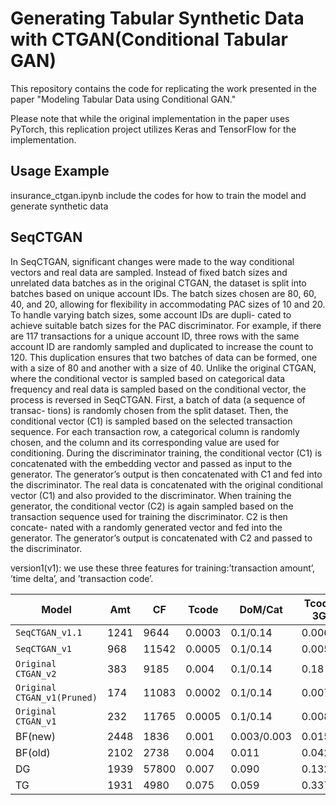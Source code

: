 # Generating Tabular Synthetic Data with CTGAN(Conditional Tabular GAN)
This repository contains the code for replicating the work presented in the paper "Modeling Tabular Data using Conditional GAN." 

Please note that while the original implementation in the paper uses PyTorch, this replication project utilizes Keras and TensorFlow for the implementation.

## Usage Example
insurance_ctgan.ipynb include the codes for how to train the model and generate synthetic data 

## SeqCTGAN
In SeqCTGAN, significant changes were made to the way conditional vectors and real
data are sampled. Instead of fixed batch sizes and unrelated data batches as in the
original CTGAN, the dataset is split into batches based on unique account IDs. The
batch sizes chosen are 80, 60, 40, and 20, allowing for flexibility in accommodating
PAC sizes of 10 and 20. To handle varying batch sizes, some account IDs are dupli-
cated to achieve suitable batch sizes for the PAC discriminator. For example, if there
are 117 transactions for a unique account ID, three rows with the same account ID
are randomly sampled and duplicated to increase the count to 120. This duplication
ensures that two batches of data can be formed, one with a size of 80 and another
with a size of 40.
Unlike the original CTGAN, where the conditional vector is sampled based on
categorical data frequency and real data is sampled based on the conditional vector, the process is reversed in SeqCTGAN. First, a batch of data (a sequence of transac-
tions) is randomly chosen from the split dataset. Then, the conditional vector (C1)
is sampled based on the selected transaction sequence. For each transaction row, a
categorical column is randomly chosen, and the column and its corresponding value
are used for conditioning.
During the discriminator training, the conditional vector (C1) is concatenated
with the embedding vector and passed as input to the generator. The generator’s
output is then concatenated with C1 and fed into the discriminator. The real data
is concatenated with the original conditional vector (C1) and also provided to the
discriminator.
When training the generator, the conditional vector (C2) is again sampled based
on the transaction sequence used for training the discriminator. C2 is then concate-
nated with a randomly generated vector and fed into the generator. The generator’s
output is concatenated with C2 and passed to the discriminator.

version1(v1): we use these three features for training:’transaction amount’, ’time delta’, and ’transaction code’.

| Model                 | Amt  | CF   | Tcode  | DoM/Cat  | Tcode 3G | Tcode, Date* |
|-----------------------|------|------|--------|----------|----------|--------------|
| `SeqCTGAN_v1.1` | 1241 | 9644 | 0.0003 | 0.1/0.14 | 0.006    | 0.27         |
| `SeqCTGAN_v1`   | 968  |11542 | 0.0005 | 0.1/0.14 | 0.005    | 0.27         |
| `Original CTGAN_v2` | 383  | 9185 | 0.004  | 0.1/0.14 | 0.18     | 0.21         |
| `Original CTGAN_v1(Pruned)` |174  |11083 | 0.0002 | 0.1/0.14 | 0.007    | 0.27         |
| `Original CTGAN_v1` | 232  |11765 | 0.0005 | 0.1/0.14 | 0.0086   | 0.27         |
| BF(new)              | 2448 | 1836 | 0.001  | 0.003/0.003 | 0.015    | 0.01         |
| BF(old)              | 2102 | 2738 | 0.004  | 0.011 | 0.042    | 0.251        |
| DG                   | 1939 |57800 | 0.007  | 0.090 | 0.132    | 0.660        |
| TG                   | 1931 | 4980 | 0.075  | 0.059 | 0.337    | 0.638        |
